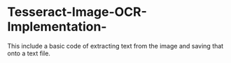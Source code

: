 # Tesseract-Image-OCR-Implementation-
This include a basic code of extracting text from the image and saving that onto a text file.
